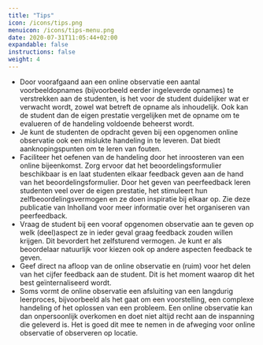 ```yaml
---
title: "Tips"
icon: /icons/tips.png
menuicon: /icons/tips-menu.png
date: 2020-07-31T11:05:44+02:00
expandable: false
instructions: false
weight: 4
---
```


*	Door voorafgaand aan een online observatie een aantal voorbeeldopnames (bijvoorbeeld eerder ingeleverde opnames) te verstrekken aan de studenten,  is het voor de student duidelijker wat er verwacht wordt, zowel wat betreft de opname als inhoudelijk. Ook kan de student dan de eigen prestatie vergelijken met de opname om te evalueren of de handeling voldoende beheerst wordt. 
*	Je kunt de studenten de opdracht geven bij een opgenomen online observatie ook een mislukte handeling in te leveren. Dat biedt aanknopingspunten om te leren van fouten.
*	Faciliteer het oefenen van de handeling door het inroosteren van een online bijeenkomst. Zorg ervoor dat het beoordelingsformulier beschikbaar is en laat studenten elkaar feedback geven aan de hand van het beoordelingsformulier. Door het geven van peerfeedback leren studenten veel over de eigen prestatie, het stimuleert hun zelfbeoordelingsvermogen en ze doen inspiratie bij elkaar op. Zie deze publicatie van Inholland voor meer informatie over het organiseren van peerfeedback.
*	Vraag de student bij een vooraf opgenomen observatie aan te geven op welk (deel)aspect ze in ieder geval graag feedback zouden willen krijgen. Dit bevordert het zelfsturend vermogen. Je kunt er als beoordelaar natuurlijk voor kiezen ook op andere aspecten feedback te geven. 
*	Geef direct na afloop van de online observatie en (ruim) voor het delen van het cijfer feedback aan de student. Dit is het moment waarop dit het best geïnternaliseerd wordt. 
*	Soms vormt de online observatie een afsluiting van een langdurig leerproces, bijvoorbeeld als het gaat om een voorstelling, een complexe handeling of het oplossen van een probleem. Een online observatie kan dan onpersoonlijk overkomen en doet niet altijd recht aan de inspanning die geleverd is. Het is goed dit mee te nemen in de afweging voor online observatie of observeren op locatie.  
